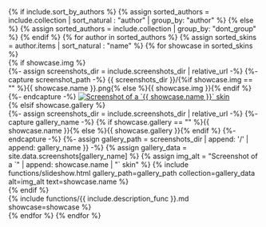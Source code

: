 <div id="showcase-grid" data-columns>
{% if include.sort_by_authors %}
{% assign sorted_authors = include.collection | sort_natural : "author" | group_by: "author" %}
{% else %}
{% assign sorted_authors = include.collection | group_by: "dont_group" %}
{% endif %}
{% for author in sorted_authors %}
{% assign sorted_skins = author.items | sort_natural : "name" %}
{% for showcase in sorted_skins %}
<div class="showcase">
{% if showcase.img %}
<div class="skinimgwrap" id="{% include functions/custom_slugify.md name = showcase.name %}" markdown="0">
  {%- assign screenshots_dir = include.screenshots_dir | relative_url -%}
  {%- capture screenshot_path -%}
    {{ screenshots_dir }}/{%if showcase.img == "" %}{{ showcase.name }}.png{% else %}{{ showcase.img }}{% endif %}
  {%- endcapture -%}
  <a href="{{ screenshot_path }}">
    <img class="skinimg" alt="Screenshot of a `{{ showcase.name }}` skin" title='{{ showcase.name }}' src="{{ screenshot_path }}" />
  </a>
</div>
{% elsif showcase.gallery %}
<div class="skinimgwrap" id="{% include functions/custom_slugify.md name = showcase.name %}" markdown="0">
  {%- assign screenshots_dir = include.screenshots_dir | relative_url -%}
  {%- capture gallery_name -%}
    {% if showcase.gallery == "" %}{{ showcase.name }}{% else %}{{ showcase.gallery }}{% endif %}
  {%- endcapture -%}
  {%- assign gallery_path = screenshots_dir | append: '/' | append: gallery_name }} -%}
  {% assign gallery_data = site.data.screenshots[gallery_name] %}
  {% assign img_alt = "Screenshot of a `" | append: showcase.name | "` skin" %}
  {% include functions/slideshow.html
    gallery_path=gallery_path
    collection=gallery_data
    alt=img_alt
    text=showcase.name
  %}
</div>
{% endif %}
<div class="skindesc">
{% include functions/{{ include.description_func }}.md
  showcase=showcase
%}
</div>
</div>
{% endfor %}
{% endfor %}
</div>